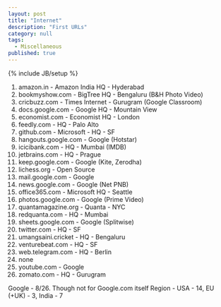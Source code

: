 ```yaml
---
layout: post
title: "Internet"
description: "First URLs"
category: null
tags: 
  - Miscellaneous
published: true
---
```

 
{% include JB/setup %}

1. amazon.in - Amazon India HQ - Hyderabad
2. bookmyshow.com - BigTree HQ - Bengaluru (B&H Photo Video)
3. cricbuzz.com - Times Internet - Gurugram (Google Classroom)
4. docs.google.com - Google HQ - Mountain View
5. economist.com - Economist HQ - London
6. feedly.com - HQ - Palo Alto
7. github.com - Microsoft - HQ - SF
8. hangouts.google.com - Google (Hotstar)
9. icicibank.com - HQ - Mumbai (IMDB)
10. jetbrains.com - HQ - Prague
11. keep.google.com - Google (Kite, Zerodha)
12. lichess.org - Open Source
13. mail.google.com - Google 
14. news.google.com - Google (Net PNB)
15. office365.com - Microsoft HQ - Seattle
16. photos.google.com - Google (Prime Video)
17. quantamagazine.org - Quanta - NYC
18. redquanta.com - HQ - Mumbai
19. sheets.google.com - Google (Splitwise)
20. twitter.com - HQ - SF
21. umangsaini.cricket - HQ - Bengaluru
22. venturebeat.com - HQ - SF
23. web.telegram.com - HQ - Berlin
24. none
25. youtube.com - Google
26. zomato.com - HQ - Gurugram

Google - 8/26. Though not for Google.com itself
Region - USA - 14, EU (+UK) - 3, India - 7
